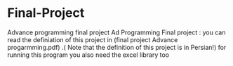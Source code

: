 # Final-Project
Advance programming final project
Ad Programming Final project :  you can read the definiation of this project in (final project Advance progarmming.pdf) .( Note that the definition of this project is in Persian!)
for running this program you also need the excel library too 
